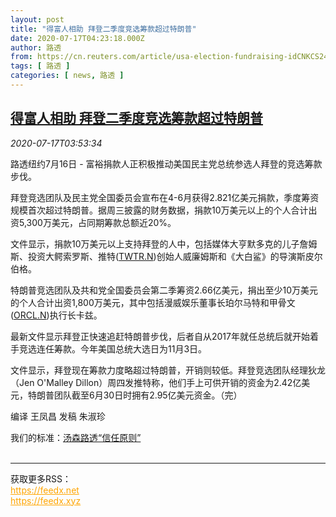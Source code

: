 ```yaml
---
layout: post
title: "得富人相助 拜登二季度竞选筹款超过特朗普"
date: 2020-07-17T04:23:18.000Z
author: 路透
from: https://cn.reuters.com/article/usa-election-fundraising-idCNKCS24I0DD
tags: [ 路透 ]
categories: [ news, 路透 ]
---
```

<!--1594959798000-->
[得富人相助 拜登二季度竞选筹款超过特朗普](https://cn.reuters.com/article/usa-election-fundraising-idCNKCS24I0DD)
------

<div>
<div><i>2020-07-17T03:53:34</i></div><div class="StandardArticleBody_body"><p>路透纽约7月16日 - 富裕捐款人正积极推动美国民主党总统参选人拜登的竞选筹款步伐。 </p><p>拜登竞选团队及民主党全国委员会宣布在4-6月获得2.821亿美元捐款，季度筹资规模首次超过特朗普。据周三披露的财务数据，捐款10万美元以上的个人合计出资5,300万美元，占同期筹款总额近20%。 </p><p>文件显示，捐款10万美元以上支持拜登的人中，包括媒体大亨默多克的儿子詹姆斯、投资大鳄索罗斯、推特(<span id="symbol_TWTR.N_0"><a href="//www.reuters.com/companies/TWTR.N">TWTR.N</a></span>)创始人威廉姆斯和《大白鲨》的导演斯皮尔伯格。 </p><p>特朗普竞选团队及共和党全国委员会第二季筹资2.66亿美元，捐出至少10万美元的个人合计出资1,800万美元，其中包括漫威娱乐董事长珀尔马特和甲骨文(<span id="symbol_ORCL.N_1"><a href="//www.reuters.com/companies/ORCL.N">ORCL.N</a></span>)执行长卡兹。 </p><p>最新文件显示拜登正快速追赶特朗普步伐，后者自从2017年就任总统后就开始着手竞选连任筹款。今年美国总统大选日为11月3日。 </p><p>文件显示，拜登现在筹款力度略超过特朗普，开销则较低。拜登竞选团队经理狄龙（Jen O'Malley Dillon）周四发推特称，他们手上可供开销的资金为2.42亿美元，特朗普团队截至6月30日时拥有2.95亿美元资金。（完） </p><p>编译 王凤昌 发稿 朱淑珍</p><div class="StandardArticleBody_trustBadgeContainer"><span class="StandardArticleBody_trustBadgeTitle">我们的标准：</span><span class="trustBadgeUrl"><a href="https://www.thomsonreuters.cn/content/dam/openweb/documents/pdf/china/brochures/about-us-1.pdf">汤森路透“信任原则”</a></span></div></div><br><hr><div>获取更多RSS：<br><a href="https://feedx.net" style="color:orange" target="_blank">https://feedx.net</a> <br><a href="https://feedx.xyz" style="color:orange" target="_blank">https://feedx.xyz</a><br></div>
</div>
